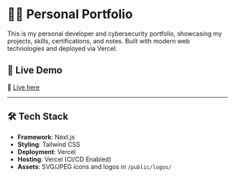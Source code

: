 # 🧑‍💻 Personal Portfolio

This is my personal developer and cybersecurity portfolio, showcasing my projects, skills, certifications, and notes. Built with modern web technologies and deployed via Vercel.

## 🚀 Live Demo

🔗 [Live here](https://michael.vercel.app)

---

## 🛠️ Tech Stack

- **Framework**: Next.js
- **Styling**: Tailwind CSS
- **Deployment**: Vercel
- **Hosting**: Vercel (CI/CD Enabled)
- **Assets**: SVG/JPEG icons and logos in `/public/logos/`
